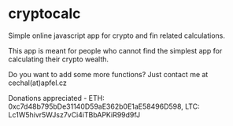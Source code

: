 # cryptocalc
Simple online javascript app for crypto and fin related calculations.

This app is meant for people who cannot find the simplest app for calculating their crypto wealth.

Do you want to add some more functions? Just contact me at cechal(at)apfel.cz

Donations appreciated - ETH: 0xc7d48b795bDe31140D59aE362b0E1aE58496D598, LTC: Lc1W5hivr5WJsz7vCi4iTBbAPKiR99d9fJ

